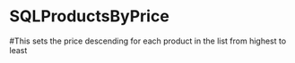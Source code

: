 # SQLProductsByPrice

#This sets the price descending for each product in the list from highest to least
